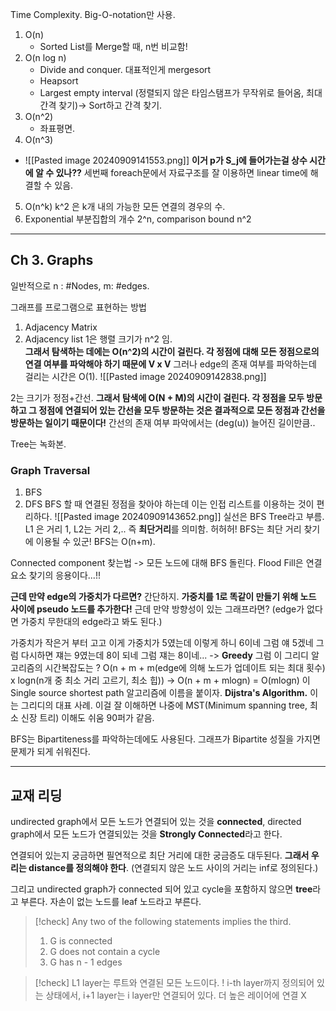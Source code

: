 Time Complexity.
Big-O-notation만 사용.

1) O(n)
   - Sorted List를 Merge할 때, n번 비교함!
2) O(n log n)
   - Divide and conquer. 대표적인게 mergesort
   - Heapsort
   - Largest empty interval (정렬되지 않은 타임스탬프가 무작위로 들어옴, 최대 간격 찾기)-> Sort하고 간격 찾기.
3) O(n^2)
   - 좌표평면.
4) O(n^3)
- ![[Pasted image 20240909141553.png]]
**이거 p가 S_j에 들어가는걸 상수 시간에 알 수 있나??**
세번째 foreach문에서 자료구조를 잘 이용하면 linear time에 해결할 수 있음.
5) O(n^k)
k^2 은 k개 내의 가능한 모든 연결의 경우의 수.
6) Exponential
   부분집합의 개수 2^n, comparison bound n^2

---
## Ch 3. Graphs

일반적으로 n : \#Nodes, m: \#edges.

그래프를 프로그램으로 표현하는 방법
1. Adjacency Matrix
2. Adjacency list
1은 행렬 크기가 n^2 임.  
**그래서 탐색하는 데에는 O(n^2)의 시간이 걸린다. 각 정점에 대해 모든 정점으로의 연결 여부를 파악해야 하기 때문에 V x V**
그러나 edge의 존재 여부를 파악하는데 걸리는 시간은 O(1).
![[Pasted image 20240909142838.png]]

 2는 크기가 정점+간선. 
 **그래서 탐색에 O(N + M)의 시간이 걸린다. 각 정점을 모두 방문하고 그 정점에 연결되어 있는 간선을 모두 방문하는 것은 결과적으로 모든 정점과 간선을 방문하는 일이기 때문이다!**
 간선의 존재 여부 파악에서는 (deg(u)) 늘어진 길이만큼..

Tree는 녹화본.

### Graph Traversal
1. BFS
2. DFS
BFS 할 때 연결된 정점을 찾아야 하는데 이는 인접 리스트를 이용하는 것이 편리하다.
![[Pasted image 20240909143652.png]]
실선은 BFS Tree라고 부름. 
L1 은 거리 1, L2는 거리 2,.. 즉 **최단거리**를 의미함.
허허허! BFS는 최단 거리 찾기에 이용될 수 있군!
BFS는 O(n+m).

Connected component 찾는법 -> 모든 노드에 대해 BFS 돌린다. 
Flood Fill은 연결 요소 찾기의 응용이다...!!

**근데 만약 edge의 가중치가 다르면?**
간단하지. **가중치를 1로 똑같이 만들기 위해 노드 사이에 pseudo 노드를 추가한다!**
근데 만약 방향성이 있는 그래프라면?
(edge가 없다면 가중치 무한대의 edge라고 봐도 된다.)

가중치가 작은거 부터 고고
이게 가중치가 5였는데 이렇게 하니 6이네 그럼 얘 5겠네 그럼 다시하면 쟤는 9였는데 8이 되네 그럼 쟤는 8이네... -> **Greedy**
그럼 이 그리디 알고리즘의 시간복잡도는 ?
O(n + m + m(edge에 의해 노드가 업데이트 되는 최대 횟수) x logn(n개 중 최소 거리 고르기, 최소 힙))
-> O(n + m + mlogn) = O(mlogn)
이 Single source shortest path 알고리즘에 이름을 붙이자. **Dijstra's Algorithm.**
이는 그리디의 대표 사례.
이걸 잘 이해하면 나중에 MST(Minimum spanning tree, 최소 신장 트리) 이해도 쉬움 90퍼가 같음.

BFS는 Bipartiteness를 파악하는데에도 사용된다. 그래프가 Bipartite 성질을 가지면 문제가 되게 쉬워진다.

---

## 교재 리딩

undirected graph에서 모든 노드가 연결되어 있는 것을 **connected**,
directed graph에서 모든 노드가 연결되있는 것을 **Strongly Connected**라고 한다.

연결되어 있는지 궁금하면 필연적으로 최단 거리에 대한 궁금증도 대두된다.
**그래서 우리는 distance를 정의해야 한다**.
(연결되지 않은 노드 사이의 거리는 inf로 정의된다.)

그리고 undirected graph가 connected 되어 있고 cycle을 포함하지 않으면 **tree**라고 부른다.
자손이 없는 노드를 leaf 노드라고 부른다.

>[!check] 
>Any two of the following statements implies the third.
>1. G is connected
>2. G does not contain a cycle
>3. G has n - 1 edges

>[!check] 
>L1 layer는 루트와 연결된 모든 노드이다.
>! i-th layer까지 정의되어 있는 상태에서, i+1 layer는 i layer만 연결되어 있다. 더 높은 레이어에 연결 X



